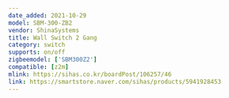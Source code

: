 ```yaml
---
date_added: 2021-10-29
model: SBM-300-ZB2
vendor: ShinaSystems
title: Wall Switch 2 Gang
category: switch
supports: on/off
zigbeemodel: ['SBM300Z2']
compatible: [z2m]
mlink: https://sihas.co.kr/boardPost/106257/46
link: https://smartstore.naver.com/sihas/products/5941928453
---
```

